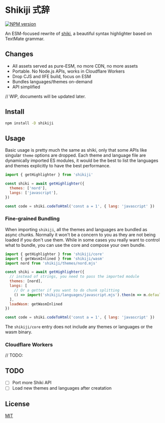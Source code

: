 # Shikiji 式辞

[![NPM version](https://img.shields.io/npm/v/shikiji?color=a1b858&label=)](https://www.npmjs.com/package/shikiji)

An ESM-focused rewrite of [shiki](https://github.com/shikijs/shiki), a beautiful syntax highlighter based on TextMate grammar.

## Changes

- All assets served as pure-ESM, no more CDN, no more assets
- Portable. No Node.js APIs, works in Cloudflare Workers
- Drop CJS and IIFE build, focus on ESM
- Bundles languages/themes on-demand
- API simplified

// WIP, documents will be updated later.

## Install

```sh
npm install -D shikiji
```

## Usage

Basic usage is pretty much the same as shiki, only that some APIs like singular `theme` options are dropped. Each theme and language file are dynamically imported ES modules, it would be the best to list the languages and themes explicitly to have the best performance.

```js
import { getHighlighter } from 'shikiji'

const shiki = await getHighlighter({
  themes: ['nord'],
  langs: ['javascript'],
})

const code = shiki.codeToHtml('const a = 1', { lang: 'javascript' })
```

### Fine-grained Bundling

When importing `shikiji`, all the themes and languages are bundled as async chunks. Normally it won't be a concern to you as they are not being loaded if you don't use them. While in some cases you really want to control what to bundle, you can use the core and compose your own bundle.

```js
import { getHighlighter } from 'shikiji/core'
import { getWasmInlined } from 'shikiji/wasm'
import nord from 'shikiji/themes/nord.mjs'

const shiki = await getHighlighter({
  // instead of strings, you need to pass the imported module
  themes: [nord],
  langs: [
    // Or a getter if you want to do chunk splitting
    () => import('shikiji/languages/javascript.mjs').then(m => m.default),
  ],
  loadWasm: getWasmInlined
})

const code = shiki.codeToHtml('const a = 1', { lang: 'javascript' })
```

The `shikiji/core` entry does not include any themes or languages or the wasm binary.

### Cloudflare Workers

// TODO:

## TODO

- [ ] Port more Shiki API
- [ ] Load new themes and languages after creatation

## License

[MIT](./LICENSE)
